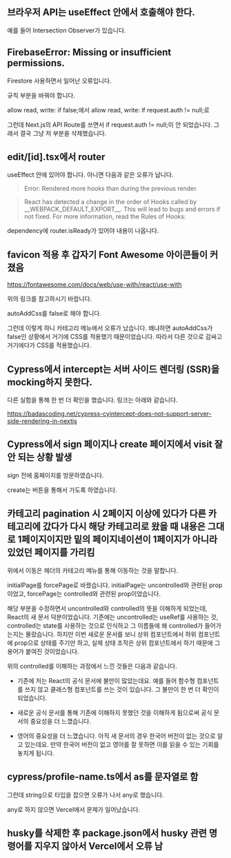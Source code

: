 ## 브라우저 API는 useEffect 안에서 호출해야 한다.

예를 들어 Intersection Observer가 있습니다.

## FirebaseError: Missing or insufficient permissions.

Firestore 사용하면서 일어난 오류입니다.

규칙 부분을 바꿔야 합니다.

allow read, write: if false;에서 allow read, write: if request.auth != null;로

그런데 Next.js의 API Route를 쓰면서 if request.auth != null;이 안 되었습니다. 그래서 결국 그냥 저 부분을 삭제했습니다.

## edit/[id].tsx에서 router

useEffect 안에 있어야 합니다. 아니면 다음과 같은 오류가 납니다.

> Error: Rendered more hooks than during the previous render.

> React has detected a change in the order of Hooks called by \_\_WEBPACK_DEFAULT_EXPORT\_\_. This will lead to bugs and errors if not fixed. For more information, read the Rules of Hooks:

dependency에 router.isReady가 있어야 내용이 나옵니다.

## favicon 적용 후 갑자기 Font Awesome 아이콘들이 커졌음

https://fontawesome.com/docs/web/use-with/react/use-with

위의 링크를 참고하시기 바랍니다.

autoAddCss를 false로 해야 합니다.

그런데 이렇게 하니 카테고리 메뉴에서 오류가 났습니다. 왜냐하면 autoAddCss가 false인 상황에서 거기에 CSS를 적용했기 때문이었습니다. 따라서 다른 것으로 감싸고 거기에다가 CSS를 적용했습니다.

## Cypress에서 intercept는 서버 사이드 렌더링 (SSR)을 mocking하지 못한다.

다른 실험을 통해 한 번 더 확인을 했습니다. 링크는 아래와 같습니다.

https://badascoding.net/cypress-cyintercept-does-not-support-server-side-rendering-in-nextjs

## Cypress에서 sign 페이지나 create 페이지에서 visit 잘 안 되는 상황 발생

sign 전에 홈페이지를 방문하였습니다.

create는 버튼을 통해서 가도록 하였습니다.

## 카테고리 pagination 시 2페이지 이상에 있다가 다른 카테고리에 갔다가 다시 해당 카테고리로 왔을 때 내용은 그대로 1페이지이지만 밑의 페이지네이션이 1페이지가 아니라 있었던 페이지를 가리킴

위에서 이동은 헤더의 카테고리 메뉴를 통해 이동하는 것을 말합니다.

initialPage를 forcePage로 바꿨습니다. initialPage는 uncontrolled와 관련된 prop이었고, forcePage는 controlled와 관련된 prop이었습니다.

해당 부분을 수정하면서 uncontrolled와 controlled의 뜻을 이해하게 되었는데, React의 새 문서 덕분이었습니다. 기존에는 uncontrolled는 useRef를 사용하는 것, controlled는 state를 사용하는 것으로 인식하고 그 이름들에 왜 controlled가 들어가는지는 몰랐습니다. 하지만 이번 새로운 문서를 보니 상위 컴포넌트에서 하위 컴포넌트에 prop으로 상태를 주기만 하고, 실제 상태 조작은 상위 컴포넌트에서 하기 때문에 그 용어가 붙여진 것이었습니다.

위의 controlled를 이해하는 과정에서 느낀 것들은 다음과 같습니다.

- 기존에 저는 React의 공식 문서에 불만이 많았는데요. 예를 들어 함수형 컴포넌트를 쓰지 않고 클래스형 컴포넌트를 쓰는 것이 있습니다. 그 불만이 한 번 더 확인이 되었습니다.

- 새로운 공식 문서를 통해 기존에 이해하지 못했던 것을 이해하게 됨으로써 공식 문서의 중요성을 더 느꼈습니다.

- 영어의 중요성을 더 느꼈습니다. 아직 새 문서의 경우 한국어 버전이 없는 것으로 알고 있는데요. 만약 한국어 버전이 없고 영어를 잘 못하면 이를 읽을 수 있는 기회를 놓치게 됩니다.

## cypress/profile-name.ts에서 as를 문자열로 함

그런데 string으로 타입을 잡으면 오류가 나서 any로 했습니다.

any로 하지 않으면 Vercel에서 문제가 일어났습니다.

## husky를 삭제한 후 package.json에서 husky 관련 명령어를 지우지 않아서 Vercel에서 오류 남
